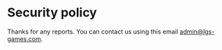 # Security policy

Thanks for any reports. You can contact
us using this email 
[admin@lgs-games.com](mailto:admin@lgs-games.com).
